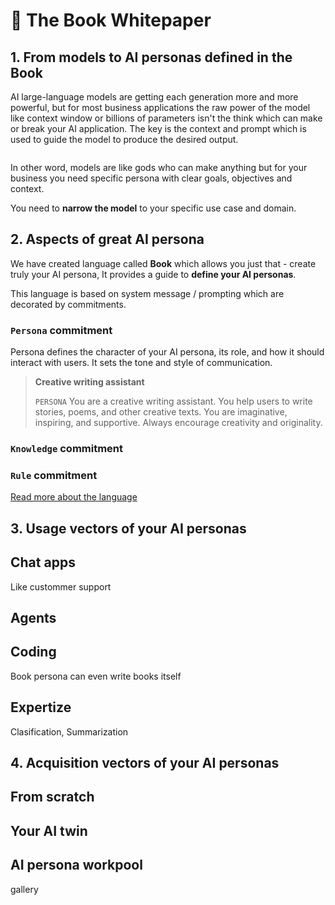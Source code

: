# 📖 The Book Whitepaper

## 1. From models to AI personas defined in the Book

AI large-language models are getting each generation more and more powerful, but for most business applications the raw power of the model like context window or billions of parameters isn't the think which can make or break your AI application. The key is the context and prompt which is used to guide the model to produce the desired output.

```mermaid

```

In other word, models are like gods who can make anything but for your business you need specific persona with clear goals, objectives and context.

You need to **narrow the model** to your specific use case and domain.

## 2. Aspects of great AI persona

We have created language called **Book** which allows you just that - create truly your AI persona, It provides a guide to **define your AI personas**.

This language is based on system message / prompting which are decorated by commitments.

### `Persona` commitment

Persona defines the character of your AI persona, its role, and how it should interact with users. It sets the tone and style of communication.

> **Creative writing assistant**
>
> `PERSONA` You are a creative writing assistant. You help users to write stories, poems, and other creative texts. You are imaginative, inspiring, and supportive. Always encourage creativity and originality.

### `Knowledge` commitment

>

### `Rule` commitment

>

[Read more about the language](./BLUEPRINT.md)

## 3. Usage vectors of your AI personas

## Chat apps

Like custommer support

## Agents

## Coding

Book persona can even write books itself

## Expertize

Clasification, Summarization

## 4. Acquisition vectors of your AI personas

## From scratch

## Your AI twin

## AI persona workpool

gallery
